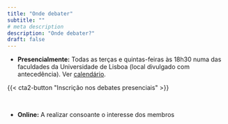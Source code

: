 ```yaml
---
title: "Onde debater"
subtitle: ""
# meta description
description: "Onde debater?"
draft: false
---
```


* **Presencialmente:** Todas as terças e quintas-feiras às 18h30 numa das faculdades da Universidade de Lisboa (local divulgado com antecedência). Ver [calendário](/eventos/).


 
{{< cta2-button "Inscrição nos debates presenciais" >}}

<br>

* **Online:** A realizar consoante o interesse dos membros

